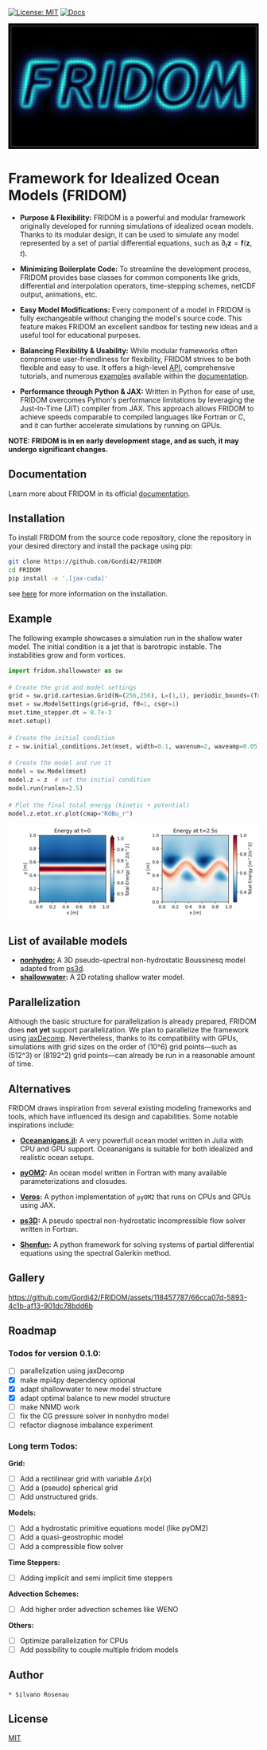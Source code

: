 [![License: MIT](https://img.shields.io/badge/License-MIT-yellow.svg)](https://opensource.org/licenses/MIT)
[![Docs](https://readthedocs.org/projects/fridom/badge/?version=latest)](https://fridom.readthedocs.io/en/latest/index.html)

[![](media/fridom-title.png)](https://www.youtube.com/watch?v=Fotni4P2ZQs)

# Framework for Idealized Ocean Models (FRIDOM)

- **Purpose & Flexibility:** FRIDOM is a powerful and modular framework originally developed for running simulations of idealized ocean models. Thanks to its modular design, it can be used to simulate any model represented by a set of partial differential equations, such as $\partial_t \boldsymbol{z} = \boldsymbol{f}(\boldsymbol{z}, t)$.

- **Minimizing Boilerplate Code:** To streamline the development process, FRIDOM provides base classes for common components like grids, differential and interpolation operators, time-stepping schemes, netCDF output, animations, etc.

- **Easy Model Modifications:** Every component of a model in FRIDOM is fully exchangeable without changing the model's source code. This feature makes FRIDOM an excellent sandbox for testing new ideas and a useful tool for educational purposes.

- **Balancing Flexibility & Usability:** While modular frameworks often compromise user-friendliness for flexibility, FRIDOM strives to be both flexible and easy to use. It offers a high-level [API](https://fridom.readthedocs.io/en/latest/fridom_api.html), comprehensive tutorials, and numerous [examples](https://fridom.readthedocs.io/en/latest/auto_examples/index.html) available within the [documentation](https://fridom.readthedocs.io/en/latest/index.html).

- **Performance through Python & JAX:** Written in Python for ease of use, FRIDOM overcomes Python's performance limitations by leveraging the Just-In-Time (JIT) compiler from JAX. This approach allows FRIDOM to achieve speeds comparable to compiled languages like Fortran or C, and it can further accelerate simulations by running on GPUs.

**NOTE: FRIDOM is in en early development stage, and as such, it may undergo significant changes.**

## Documentation
Learn more about FRIDOM in its official [documentation](https://fridom.readthedocs.io/en/latest/index.html).

## Installation
To install FRIDOM from the source code repository, clone the repository in your desired directory and install the package using pip:

``` bash
git clone https://github.com/Gordi42/FRIDOM
cd FRIDOM
pip install -e '.[jax-cuda]'
```
see [here](https://fridom.readthedocs.io/en/latest/installation.html) for more information on the installation.

## Example
The following example showcases a simulation run in the shallow water model. The initial condition is a jet that is barotropic instable. The instabilities grow and form vortices.

``` python
import fridom.shallowwater as sw

# Create the grid and model settings
grid = sw.grid.cartesian.Grid(N=(256,256), L=(1,1), periodic_bounds=(True, True))
mset = sw.ModelSettings(grid=grid, f0=1, csqr=1)
mset.time_stepper.dt = 0.7e-3
mset.setup()

# Create the initial condition
z = sw.initial_conditions.Jet(mset, width=0.1, wavenum=2, waveamp=0.05)

# Create the model and run it
model = sw.Model(mset)
model.z = z  # set the initial condition
model.run(runlen=2.5)

# Plot the final total energy (kinetic + potential)
model.z.etot.xr.plot(cmap="RdBu_r")
``` 
<img src="media/ShallowWater/shallow_water_example.png" />

## List of available models
- **[nonhydro:](https://fridom.readthedocs.io/en/latest/auto_api/fridom.nonhydro.html#module-fridom.nonhydro)** A 3D pseudo-spectral non-hydrostatic Boussinesq model adapted from [ps3d](https://github.com/ceden/ps3d).
- **[shallowwater]():** A 2D rotating shallow water model.

## Parallelization

Although the basic structure for parallelization is already prepared, FRIDOM does **not yet** support parallelization. We plan to parallelize the framework using [jaxDecomp](https://github.com/DifferentiableUniverseInitiative/jaxDecomp). Nevertheless, thanks to its compatibility with GPUs, simulations with grid sizes on the order of \(10^6\) grid points—such as \(512^3\) or \(8192^2\) grid points—can already be run in a reasonable amount of time.

## Alternatives

FRIDOM draws inspiration from several existing modeling frameworks and tools, which have influenced its design and capabilities. Some notable inspirations include:
- **[Oceananigans.jl](https://github.com/CliMA/Oceananigans.jl):** A very powerfull ocean model written in Julia with CPU and GPU support. Oceananigans is suitable for both idealized and realistic ocean setups.  

- **[pyOM2](https://github.com/ceden/pyOM2):** An ocean model written in Fortran with many available parameterizations and closudes.

- **[Veros](https://github.com/team-ocean/veros):** A python implementation of `pyOM2` that runs on CPUs and GPUs using JAX.
- **[ps3D](https://github.com/ceden/ps3D):** A pseudo spectral non-hydrostatic incompressible flow solver written in Fortran.
- **[Shenfun](https://github.com/spectralDNS/shenfun):** A python framework for solving systems of partial differential equations using the spectral Galerkin method.

## Gallery
https://github.com/Gordi42/FRIDOM/assets/118457787/66cca07d-5893-4c1b-af13-901dc78bdd6b

## Roadmap
### Todos for version 0.1.0:
- [ ] parallelization using jaxDecomp
- [x] make mpi4py dependency optional
- [x] adapt shallowwater to new model structure
- [x] adapt optimal balance to new model structure
- [ ] make NNMD work
- [ ] fix the CG pressure solver in nonhydro model
- [ ] refactor diagnose imbalance experiment

### Long term Todos:
**Grid:**
- [ ] Add a rectilinear grid with variable $\Delta x(x)$
- [ ] Add a (pseudo) spherical grid
- [ ] Add unstructured grids.

**Models:**
- [ ] Add a hydrostatic primitive equations model (like pyOM2)
- [ ] Add a quasi-geostrophic model
- [ ] Add a compressible flow solver

**Time Steppers:**
- [ ] Adding implicit and semi implicit time steppers

**Advection Schemes:**
- [ ] Add higher order advection schemes like WENO

**Others:**
- [ ] Optimize parallelization for CPUs
- [ ] Add possibility to couple multiple fridom models

## Author
    * Silvano Rosenau

## License


[MIT](LICENSE.txt)



